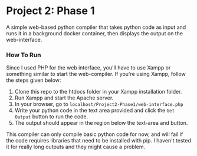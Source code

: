 # Project 2: Phase 1

A simple web-based python compiler that takes python code as input and runs it in a background docker container, then displays the output on the web-interface. 

### How To Run

Since I used PHP for the web interface, you'll have to use Xampp or something similar to start the web-compiler. If you're using Xampp, follow the steps given below:

1. Clone this repo to the htdocs folder in your Xampp installation folder.
2. Run Xampp and start the Apache server.
3. In your browser, go to `localhost/Project2-Phase1/web-interface.php`
4. Write your python code in the text area provided and click the `Get Output` button to run the code.
5. The output should appear in the region below the text-area and button.

This compiler can only compile basic python code for now, and will fail if the code requires libraries that need to be installed with pip. I haven't tested it for really long outputs and they might cause a problem.